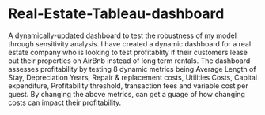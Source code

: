 # Real-Estate-Tableau-dashboard
A dynamically-updated dashboard to test the robustness of my model through sensitivity analysis.
I have created a dynamic dashboard for a real estate company who is looking to test profitablity if their customers lease out their properties on AirBnb instead of long term rentals.
The dashboard assesses profitability by testing 8 dynamic metrics being Average Length of Stay, Depreciation Years, Repair & replacement costs, Utilities Costs, Capital expenditure, Profitability threshold, transaction fees and variable cost per guest.
By changing the above metrics, can get a guage of how changing costs can impact their profitability.
